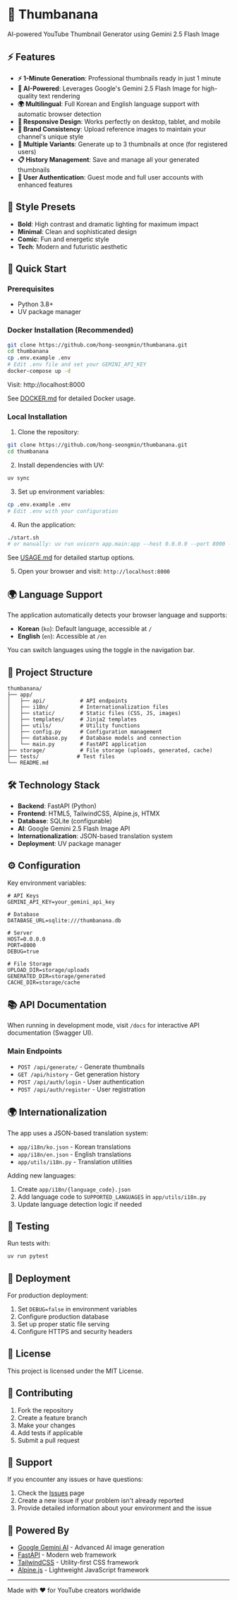 # 🍌 Thumbanana

AI-powered YouTube Thumbnail Generator using Gemini 2.5 Flash Image

## ⚡ Features

- **⚡ 1-Minute Generation**: Professional thumbnails ready in just 1 minute
- **🤖 AI-Powered**: Leverages Google's Gemini 2.5 Flash Image for high-quality text rendering
- **🌍 Multilingual**: Full Korean and English language support with automatic browser detection
- **📱 Responsive Design**: Works perfectly on desktop, tablet, and mobile
- **🎨 Brand Consistency**: Upload reference images to maintain your channel's unique style
- **🔄 Multiple Variants**: Generate up to 3 thumbnails at once (for registered users)
- **📋 History Management**: Save and manage all your generated thumbnails
- **👤 User Authentication**: Guest mode and full user accounts with enhanced features

## 🎨 Style Presets

- **Bold**: High contrast and dramatic lighting for maximum impact
- **Minimal**: Clean and sophisticated design
- **Comic**: Fun and energetic style
- **Tech**: Modern and futuristic aesthetic

## 🚀 Quick Start

### Prerequisites

- Python 3.8+
- UV package manager

### Docker Installation (Recommended)

```bash
git clone https://github.com/hong-seongmin/thumbanana.git
cd thumbanana
cp .env.example .env
# Edit .env file and set your GEMINI_API_KEY
docker-compose up -d
```

Visit: http://localhost:8000

See [DOCKER.md](DOCKER.md) for detailed Docker usage.

### Local Installation

1. Clone the repository:
```bash
git clone https://github.com/hong-seongmin/thumbanana.git
cd thumbanana
```

2. Install dependencies with UV:
```bash
uv sync
```

3. Set up environment variables:
```bash
cp .env.example .env
# Edit .env with your configuration
```

4. Run the application:
```bash
./start.sh
# or manually: uv run uvicorn app.main:app --host 0.0.0.0 --port 8000 --reload
```

See [USAGE.md](USAGE.md) for detailed startup options.

5. Open your browser and visit: `http://localhost:8000`

## 🌍 Language Support

The application automatically detects your browser language and supports:

- **Korean** (`ko`): Default language, accessible at `/`
- **English** (`en`): Accessible at `/en`

You can switch languages using the toggle in the navigation bar.

## 📁 Project Structure

```
thumbanana/
├── app/
│   ├── api/           # API endpoints
│   ├── i18n/          # Internationalization files
│   ├── static/        # Static files (CSS, JS, images)
│   ├── templates/     # Jinja2 templates
│   ├── utils/         # Utility functions
│   ├── config.py      # Configuration management
│   ├── database.py    # Database models and connection
│   └── main.py        # FastAPI application
├── storage/           # File storage (uploads, generated, cache)
├── tests/            # Test files
└── README.md
```

## 🛠 Technology Stack

- **Backend**: FastAPI (Python)
- **Frontend**: HTML5, TailwindCSS, Alpine.js, HTMX
- **Database**: SQLite (configurable)
- **AI**: Google Gemini 2.5 Flash Image API
- **Internationalization**: JSON-based translation system
- **Deployment**: UV package manager

## ⚙️ Configuration

Key environment variables:

```env
# API Keys
GEMINI_API_KEY=your_gemini_api_key

# Database
DATABASE_URL=sqlite:///thumbanana.db

# Server
HOST=0.0.0.0
PORT=8000
DEBUG=true

# File Storage
UPLOAD_DIR=storage/uploads
GENERATED_DIR=storage/generated
CACHE_DIR=storage/cache
```

## 📚 API Documentation

When running in development mode, visit `/docs` for interactive API documentation (Swagger UI).

### Main Endpoints

- `POST /api/generate/` - Generate thumbnails
- `GET /api/history` - Get generation history
- `POST /api/auth/login` - User authentication
- `POST /api/auth/register` - User registration

## 🌍 Internationalization

The app uses a JSON-based translation system:

- `app/i18n/ko.json` - Korean translations
- `app/i18n/en.json` - English translations
- `app/utils/i18n.py` - Translation utilities

Adding new languages:
1. Create `app/i18n/{language_code}.json`
2. Add language code to `SUPPORTED_LANGUAGES` in `app/utils/i18n.py`
3. Update language detection logic if needed

## 🧪 Testing

Run tests with:
```bash
uv run pytest
```

## 🚀 Deployment

For production deployment:

1. Set `DEBUG=false` in environment variables
2. Configure production database
3. Set up proper static file serving
4. Configure HTTPS and security headers

## 📄 License

This project is licensed under the MIT License.

## 🤝 Contributing

1. Fork the repository
2. Create a feature branch
3. Make your changes
4. Add tests if applicable
5. Submit a pull request

## 💬 Support

If you encounter any issues or have questions:

1. Check the [Issues](https://github.com/hong-seongmin/thumbanana/issues) page
2. Create a new issue if your problem isn't already reported
3. Provide detailed information about your environment and the issue

## 🌟 Powered By

- [Google Gemini AI](https://ai.google.dev/) - Advanced AI image generation
- [FastAPI](https://fastapi.tiangulo.com/) - Modern web framework
- [TailwindCSS](https://tailwindcss.com/) - Utility-first CSS framework
- [Alpine.js](https://alpinejs.dev/) - Lightweight JavaScript framework

---

Made with ❤️ for YouTube creators worldwide